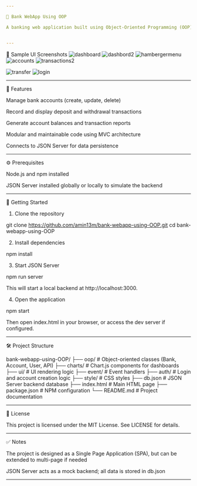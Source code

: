```yaml
---

🏦 Bank WebApp Using OOP

A banking web application built using Object-Oriented Programming (OOP) principles and MVC architecture, designed to manage accounts, transactions, and financial reports. This project uses JSON Server to simulate a backend database.


---
```


📸 Sample UI Screenshots
![dashboard](https://github.com/user-attachments/assets/876b737d-6928-4709-81ab-d2f2038895ec)
![dashbord2](https://github.com/user-attachments/assets/f43c60e8-2cae-4093-9325-322af21d32ac)
![hambergermenu](https://github.com/user-attachments/assets/7aa8b544-b1d9-450b-9fac-c4b411e45f4a)
![accounts](https://github.com/user-attachments/assets/40b06f73-61fb-4aa6-bd49-a88619bf7e89)
![transactions2](https://github.com/user-attachments/assets/c1ebb063-3002-4a95-8400-5ba2f0ab3e43)


![transfer](https://github.com/user-attachments/assets/f91679a7-e1a5-4dc4-b9b5-81ff04a5ef0c)
![login](https://github.com/user-attachments/assets/e094faa3-e8c9-41eb-8d66-ac47e70d25ac)


---

📌 Features

Manage bank accounts (create, update, delete)

Record and display deposit and withdrawal transactions

Generate account balances and transaction reports

Modular and maintainable code using MVC architecture

Connects to JSON Server for data persistence



---

⚙️ Prerequisites

Node.js and npm installed

JSON Server installed globally or locally to simulate the backend



---

🚀 Getting Started

1. Clone the repository



git clone https://github.com/amin13m/bank-webapp-using-OOP.git
cd bank-webapp-using-OOP

2. Install dependencies



npm install

3. Start JSON Server



npm run server

This will start a local backend at http://localhost:3000.

4. Open the application



npm start

Then open index.html in your browser, or access the dev server if configured.


---

🛠️ Project Structure

bank-webapp-using-OOP/
├── oop/              # Object-oriented classes (Bank, Account, User, API)
├── charts/           # Chart.js components for dashboards
├── ui/               # UI rendering logic
├── event/            # Event handlers
├── auth/             # Login and account creation logic
├── style/            # CSS styles
├── db.json           # JSON Server backend database
├── index.html        # Main HTML page
├── package.json      # NPM configuration
└── README.md         # Project documentation


---

📄 License

This project is licensed under the MIT License. See LICENSE for details.


---

✅ Notes

The project is designed as a Single Page Application (SPA), but can be extended to multi-page if needed

JSON Server acts as a mock backend; all data is stored in db.json


---
